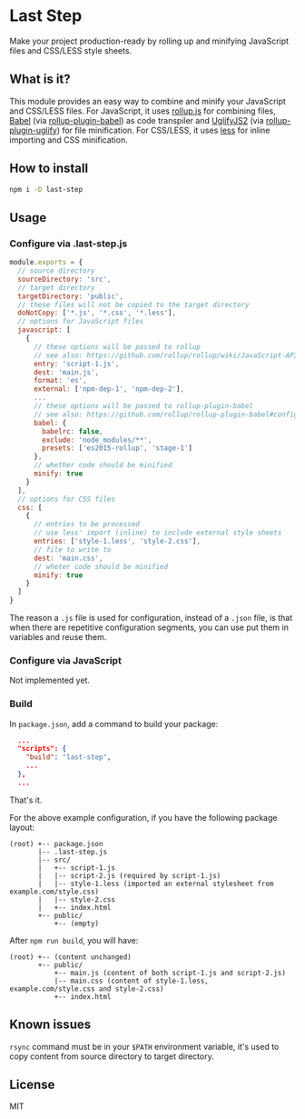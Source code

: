 # Last Step

Make your project production-ready by rolling up and minifying JavaScript
files and CSS/LESS style sheets.

## What is it?

This module provides an easy way to combine and minify your JavaScript and
CSS/LESS files. For JavaScript, it uses [rollup.js](https://rollupjs.org/)
for combining files, [Babel](https://babeljs.io/)
(via [rollup-plugin-babel](https://github.com/rollup/rollup-plugin-babel))
as code transpiler and [UglifyJS2](https://github.com/mishoo/UglifyJS2)
(via [rollup-plugin-uglify](https://github.com/TrySound/rollup-plugin-uglify))
for file minification. For CSS/LESS, it uses [less](http://lesscss.org/) for
inline importing and CSS minification.

## How to install

```bash
npm i -D last-step
```

## Usage

### Configure via .last-step.js

```javascript
module.exports = {
  // source directory
  sourceDirectory: 'src',
  // target directory
  targetDirectory: 'public',
  // these files will not be copied to the target directory
  doNotCopy: ['*.js', '*.css', '*.less'],
  // options for JavaScript files
  javascript: [
    {
      // these options will be passed to rollup
      // see also: https://github.com/rollup/rollup/wiki/JavaScript-API
      entry: 'script-1.js',
      dest: 'main.js',
      format: 'es',
      external: ['npm-dep-1', 'npm-dep-2'],
      ...
      // these options will be passed to rollup-plugin-babel
      // see also: https://github.com/rollup/rollup-plugin-babel#configuring-babel
      babel: {
        babelrc: false,
        exclude: 'node_modules/**',
        presets: ['es2015-rollup', 'stage-1']
      },
      // whether code should be minified
      minify: true
    }
  ],
  // options for CSS files
  css: [
    {
      // entries to be processed
      // use less' import (inline) to include external style sheets
      entries: ['style-1.less', 'style-2.css'],
      // file to write to
      dest: 'main.css',
      // wheter code should be minified
      minify: true
    }
  ]
}
```

The reason a `.js` file is used for configuration, instead of a `.json` file,
is that when there are repetitive configuration segments, you can use put them
in variables and reuse them.

### Configure via JavaScript

Not implemented yet.

### Build

In `package.json`, add a command to build your package:

```json
  ...
  "scripts": {
    "build": "last-step",
    ...
  },
  ...
```

That's it.

For the above example configuration, if you have the following package layout:

```
(root) +-- package.json
       |-- .last-step.js
       |-- src/
       |   +-- script-1.js
       |   |-- script-2.js (required by script-1.js)
       |   |-- style-1.less (imported an external stylesheet from example.com/style.css)
       |   |-- style-2.css
       |   +-- index.html
       +-- public/
           +-- (empty)
```

After `npm run build`, you will have:

```
(root) +-- (content unchanged)
       +-- public/
           +-- main.js (content of both script-1.js and script-2.js)
           |-- main.css (content of style-1.less, example.com/style.css and style-2.css)
           +-- index.html
```

## Known issues

`rsync` command must be in your `$PATH` environment variable, it's used to
copy content from source directory to target directory.

## License

MIT
